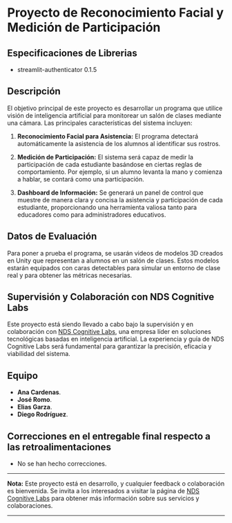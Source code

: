 # Proyecto de Reconocimiento Facial y Medición de Participación

## Especificaciones de Librerias
- streamlit-authenticator 0.1.5

## Descripción
El objetivo principal de este proyecto es desarrollar un programa que utilice visión de inteligencia artificial para monitorear un salón de clases mediante una cámara. Las principales características del sistema incluyen:

1. **Reconocimiento Facial para Asistencia:** El programa detectará automáticamente la asistencia de los alumnos al identificar sus rostros.
  
2. **Medición de Participación:** El sistema será capaz de medir la participación de cada estudiante basándose en ciertas reglas de comportamiento. Por ejemplo, si un alumno levanta la mano y comienza a hablar, se contará como una participación.

3. **Dashboard de Información:** Se generará un panel de control que muestre de manera clara y concisa la asistencia y participación de cada estudiante, proporcionando una herramienta valiosa tanto para educadores como para administradores educativos.

## Datos de Evaluación
Para poner a prueba el programa, se usarán videos de modelos 3D creados en Unity que representan a alumnos en un salón de clases. Estos modelos estarán equipados con caras detectables para simular un entorno de clase real y para obtener las métricas necesarias.

## Supervisión y Colaboración con NDS Cognitive Labs
Este proyecto está siendo llevado a cabo bajo la supervisión y en colaboración con [NDS Cognitive Labs](https://ndscognitivelabs.com/), una empresa líder en soluciones tecnológicas basadas en inteligencia artificial. La experiencia y guía de NDS Cognitive Labs será fundamental para garantizar la precisión, eficacia y viabilidad del sistema.

## Equipo
- **Ana Cardenas**.
- **José Romo**.
- **Elias Garza**.
- **Diego Rodríguez**.

## Correcciones en el entregable final respecto a las retroalimentaciones
- No se han hecho correcciones.

---

**Nota:** Este proyecto está en desarrollo, y cualquier feedback o colaboración es bienvenida. Se invita a los interesados a visitar la página de [NDS Cognitive Labs](https://ndscognitivelabs.com/) para obtener más información sobre sus servicios y colaboraciones. 

---